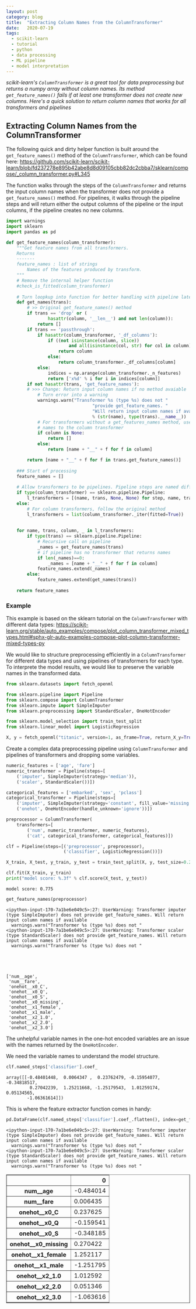 ```yaml
---
layout: post
category: blog
title:  "Extracting Column Names from the ColumnTransformer"
date:   2020-07-19
tags:
  - scikit-learn
  - tutorial
  - python
  - data processing
  - ML pipeline
  - model interpretation
---
```


*scikit-learn's `ColumnTransformer` is a great tool for data preprocessing but returns a numpy array without column names. Its method `get_feature_names()` fails if at least one transformer does not create new columns. Here's a quick solution to return column names that works for all transformers and pipelines*

## Extracting Column Names from the ColumnTransformer

The following quick and dirty helper function is built around the `get_feature_names()` method of the `ColumnTransformer`, which can be found here: https://github.com/scikit-learn/scikit-learn/blob/fd237278e895b42abe8d8d09105cbb82dc2cbba7/sklearn/compose/_column_transformer.py#L345

The function walks through the steps of the `ColumnTransformer` and returns the input column names when the transformer does not provide a `get_feature_names()` method. For pipelines, it walks through the pipeline steps and will return either the output columns of the pipeline or the input columns, if the pipeline creates no new columns. 


```python
import warnings
import sklearn
import pandas as pd
```


```python
def get_feature_names(column_transformer):
    """Get feature names from all transformers.
    Returns
    -------
    feature_names : list of strings
        Names of the features produced by transform.
    """
    # Remove the internal helper function
    #check_is_fitted(column_transformer)
    
    # Turn loopkup into function for better handling with pipeline later
    def get_names(trans):
        # >> Original get_feature_names() method
        if trans == 'drop' or (
                hasattr(column, '__len__') and not len(column)):
            return []
        if trans == 'passthrough':
            if hasattr(column_transformer, '_df_columns'):
                if ((not isinstance(column, slice))
                        and all(isinstance(col, str) for col in column)):
                    return column
                else:
                    return column_transformer._df_columns[column]
            else:
                indices = np.arange(column_transformer._n_features)
                return ['x%d' % i for i in indices[column]]
        if not hasattr(trans, 'get_feature_names'):
        # >>> Change: Return input column names if no method avaiable
            # Turn error into a warning
            warnings.warn("Transformer %s (type %s) does not "
                                 "provide get_feature_names. "
                                 "Will return input column names if available"
                                 % (str(name), type(trans).__name__))
            # For transformers without a get_features_names method, use the input
            # names to the column transformer
            if column is None:
                return []
            else:
                return [name + "__" + f for f in column]

        return [name + "__" + f for f in trans.get_feature_names()]
    
    ### Start of processing
    feature_names = []
    
    # Allow transformers to be pipelines. Pipeline steps are named differently, so preprocessing is needed
    if type(column_transformer) == sklearn.pipeline.Pipeline:
        l_transformers = [(name, trans, None, None) for step, name, trans in column_transformer._iter()]
    else:
        # For column transformers, follow the original method
        l_transformers = list(column_transformer._iter(fitted=True))
    
    
    for name, trans, column, _ in l_transformers: 
        if type(trans) == sklearn.pipeline.Pipeline:
            # Recursive call on pipeline
            _names = get_feature_names(trans)
            # if pipeline has no transformer that returns names
            if len(_names)==0:
                _names = [name + "__" + f for f in column]
            feature_names.extend(_names)
        else:
            feature_names.extend(get_names(trans))
    
    return feature_names
```

### Example

This example is based on the sklearn tutorial on the `ColumnTransformer` with different data types: https://scikit-learn.org/stable/auto_examples/compose/plot_column_transformer_mixed_types.html#sphx-glr-auto-examples-compose-plot-column-transformer-mixed-types-py

We would like to structure preprocessing efficiently in a `ColumnTransformer` for different data types and using pipelines of transformers for each type. To interprete the model results, we would like to preserve the variable names in the transformed data. 


```python
from sklearn.datasets import fetch_openml

from sklearn.pipeline import Pipeline
from sklearn.compose import ColumnTransformer
from sklearn.impute import SimpleImputer
from sklearn.preprocessing import StandardScaler, OneHotEncoder

from sklearn.model_selection import train_test_split
from sklearn.linear_model import LogisticRegression
```


```python
X, y = fetch_openml("titanic", version=1, as_frame=True, return_X_y=True)
```

Create a complex data preprocessing pipeline using `ColumnTransformer` and pipelines of transformers and dropping some variables. 


```python
numeric_features = ['age', 'fare']
numeric_transformer = Pipeline(steps=[
    ('imputer', SimpleImputer(strategy='median')),
    ('scaler', StandardScaler())])

categorical_features = ['embarked', 'sex', 'pclass']
categorical_transformer = Pipeline(steps=[
    ('imputer', SimpleImputer(strategy='constant', fill_value='missing')),
    ('onehot', OneHotEncoder(handle_unknown='ignore'))])

preprocessor = ColumnTransformer(
    transformers=[
        ('num', numeric_transformer, numeric_features),
        ('cat', categorical_transformer, categorical_features)])

```


```python
clf = Pipeline(steps=[('preprocessor', preprocessor),
                      ('classifier', LogisticRegression())])

X_train, X_test, y_train, y_test = train_test_split(X, y, test_size=0.2)

clf.fit(X_train, y_train)
print("model score: %.3f" % clf.score(X_test, y_test))
```

    model score: 0.775



```python
get_feature_names(preprocessor)
```

    <ipython-input-170-7a1be6e049c5>:27: UserWarning: Transformer imputer (type SimpleImputer) does not provide get_feature_names. Will return input column names if available
      warnings.warn("Transformer %s (type %s) does not "
    <ipython-input-170-7a1be6e049c5>:27: UserWarning: Transformer scaler (type StandardScaler) does not provide get_feature_names. Will return input column names if available
      warnings.warn("Transformer %s (type %s) does not "





    ['num__age',
     'num__fare',
     'onehot__x0_C',
     'onehot__x0_Q',
     'onehot__x0_S',
     'onehot__x0_missing',
     'onehot__x1_female',
     'onehot__x1_male',
     'onehot__x2_1.0',
     'onehot__x2_2.0',
     'onehot__x2_3.0']



The unhelpful variable names in the one-hot encoded variables are an issue with the names returned by the `OneHotEncoder`.

We need the variable names to understand the model structure.


```python
clf.named_steps['classifier'].coef_
```




    array([[-0.48401448,  0.0064347 ,  0.23762479, -0.15954077, -0.34818517,
             0.27042239,  1.25211668, -1.25179543,  1.01259174,  0.05134565,
            -1.06361614]])



This is where the feature extractor function comes in handy:


```python
pd.DataFrame(clf.named_steps['classifier'].coef_.flatten(), index=get_feature_names(preprocessor))
```

    <ipython-input-170-7a1be6e049c5>:27: UserWarning: Transformer imputer (type SimpleImputer) does not provide get_feature_names. Will return input column names if available
      warnings.warn("Transformer %s (type %s) does not "
    <ipython-input-170-7a1be6e049c5>:27: UserWarning: Transformer scaler (type StandardScaler) does not provide get_feature_names. Will return input column names if available
      warnings.warn("Transformer %s (type %s) does not "





<div>
<style scoped>
    .dataframe tbody tr th:only-of-type {
        vertical-align: middle;
    }

    .dataframe tbody tr th {
        vertical-align: top;
    }

    .dataframe thead th {
        text-align: right;
    }
</style>
<table border="1" class="dataframe">
  <thead>
    <tr style="text-align: right;">
      <th></th>
      <th>0</th>
    </tr>
  </thead>
  <tbody>
    <tr>
      <th>num__age</th>
      <td>-0.484014</td>
    </tr>
    <tr>
      <th>num__fare</th>
      <td>0.006435</td>
    </tr>
    <tr>
      <th>onehot__x0_C</th>
      <td>0.237625</td>
    </tr>
    <tr>
      <th>onehot__x0_Q</th>
      <td>-0.159541</td>
    </tr>
    <tr>
      <th>onehot__x0_S</th>
      <td>-0.348185</td>
    </tr>
    <tr>
      <th>onehot__x0_missing</th>
      <td>0.270422</td>
    </tr>
    <tr>
      <th>onehot__x1_female</th>
      <td>1.252117</td>
    </tr>
    <tr>
      <th>onehot__x1_male</th>
      <td>-1.251795</td>
    </tr>
    <tr>
      <th>onehot__x2_1.0</th>
      <td>1.012592</td>
    </tr>
    <tr>
      <th>onehot__x2_2.0</th>
      <td>0.051346</td>
    </tr>
    <tr>
      <th>onehot__x2_3.0</th>
      <td>-1.063616</td>
    </tr>
  </tbody>
</table>
</div>




```python

```
